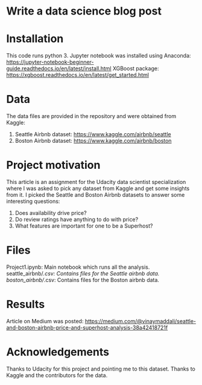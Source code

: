 # Write a data science blog post

# Installation
This code runs python 3.
Jupyter notebook was installed using Anaconda: https://jupyter-notebook-beginner-guide.readthedocs.io/en/latest/install.html
XGBoost package: https://xgboost.readthedocs.io/en/latest/get_started.html

# Data
The data files are provided in the repository and were obtained from Kaggle:
1. Seattle Airbnb dataset: https://www.kaggle.com/airbnb/seattle
2. Boston Airbnb dataset: https://www.kaggle.com/airbnb/boston

# Project motivation
This article is an assignment for the Udacity data scientist specialization where I was asked to pick any dataset from
Kaggle and get some insights from it. I picked the Seattle and Boston Airbnb datasets to answer some interesting questions:
1. Does availability drive price?
2. Do review ratings have anything to do with price?
3. What features are important for one to be a Superhost?

# Files
Project1.ipynb: Main notebook which runs all the analysis.
seattle_airbnb/*.csv: Contains files for the Seattle airbnb data.
boston_airbnb/*.csv: Contains files for the Boston airbnb data.

# Results
Article on Medium was posted: https://medium.com/@vinaymaddali/seattle-and-boston-airbnb-price-and-superhost-analysis-38a42418721f

# Acknowledgements
Thanks to Udacity for this project and pointing me to this dataset.
Thanks to Kaggle and the contributors for the data.
